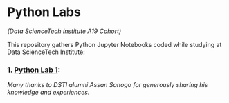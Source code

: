 # Python Labs
*(Data ScienceTech Institute A19 Cohort)*

This repository gathers Python Jupyter Notebooks coded while studying at Data ScienceTech Institute:

### 1. [Python Lab 1]():

*Many thanks to DSTI alumni Assan Sanogo for generously sharing his knowledge and experiences.*

